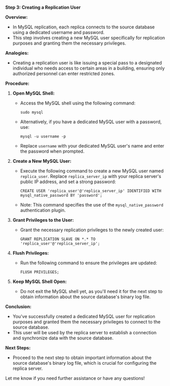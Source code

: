 **Step 3: Creating a Replication User**

**Overview:**
- In MySQL replication, each replica connects to the source database using a dedicated username and password.
- This step involves creating a new MySQL user specifically for replication purposes and granting them the necessary privileges.

**Analogies:**
- Creating a replication user is like issuing a special pass to a designated individual who needs access to certain areas in a building, ensuring only authorized personnel can enter restricted zones.

**Procedure:**
1. **Open MySQL Shell:**
   - Access the MySQL shell using the following command:
     ```
     sudo mysql
     ```
   - Alternatively, if you have a dedicated MySQL user with a password, use:
     ```
     mysql -u username -p
     ```
   - Replace `username` with your dedicated MySQL user's name and enter the password when prompted.

2. **Create a New MySQL User:**
   - Execute the following command to create a new MySQL user named `replica_user`. Replace `replica_server_ip` with your replica server's public IP address, and set a strong password:
     ```
     CREATE USER 'replica_user'@'replica_server_ip' IDENTIFIED WITH mysql_native_password BY 'password';
     ```
   - Note: This command specifies the use of the `mysql_native_password` authentication plugin.

3. **Grant Privileges to the User:**
   - Grant the necessary replication privileges to the newly created user:
     ```
     GRANT REPLICATION SLAVE ON *.* TO 'replica_user'@'replica_server_ip';
     ```

4. **Flush Privileges:**
   - Run the following command to ensure the privileges are updated:
     ```
     FLUSH PRIVILEGES;
     ```

5. **Keep MySQL Shell Open:**
   - Do not exit the MySQL shell yet, as you'll need it for the next step to obtain information about the source database's binary log file.

**Conclusion:**
- You've successfully created a dedicated MySQL user for replication purposes and granted them the necessary privileges to connect to the source database.
- This user will be used by the replica server to establish a connection and synchronize data with the source database.

**Next Steps:**
- Proceed to the next step to obtain important information about the source database's binary log file, which is crucial for configuring the replica server.

Let me know if you need further assistance or have any questions!